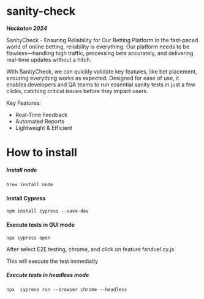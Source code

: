# sanity-check
***Hackaton 2024***

SanityCheck - Ensuring Reliability for Our Betting Platform
In the fast-paced world of online betting, reliability is everything. 
Our platform needs to be flawless—handling high traffic, processing bets accurately, 
and delivering real-time updates without a hitch. 

With SanityCheck, we can quickly validate key features, like bet placement, ensuring everything works as expected. Designed for ease of use, it enables developers and QA teams to run essential 
sanity tests in just a few clicks, catching critical issues before they impact users.

Key Features:
 - Real-Time Feedback
 - Automated Reports
 - Lightweight & Efficient



# How to install

##### Install node

`````
brew install node 
`````

#### Install Cypress
`````
npm install cypress --save-dev
`````


#### Execute tests in GUI mode

`````
npx cypress open
`````



After select E2E testing, chrome, and click on feature fanduel.cy.js


This will execute the test immediatly


##### Execute tests in headless mode 

`````
npx  cypress run --browser chrome --headless
`````